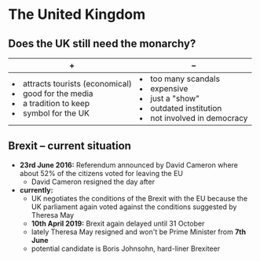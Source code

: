 # The United Kingdom

## Does the UK still need the monarchy?

| + | – |
| --- | --- |
| <li>attracts tourists (economical)</li><li>good for the media</li><li>a tradition to keep</li><li>symbol for the UK</li> | <li>too many scandals</li><li>expensive</li><li>just a "show"</li><li>outdated institution</li><li>not involved in democracy</li> |

## Brexit – current situation

- **23rd June 2016:** Referendum announced by David Cameron where about 52% of the citizens voted for leaving the EU
	- David Cameron resigned the day after
- **currently:**
	- UK negotiates the conditions of the Brexit with the EU because the UK parliament again voted against the conditions suggested by Theresa May
	- **10th April 2019:** Brexit again delayed until 31 October
	- lately Theresa May resigned and won't be Prime Minister from **7th June**
	- potential candidate is Boris Johnsohn, hard-liner Brexiteer
<!--stackedit_data:
eyJoaXN0b3J5IjpbMTI0NzIzNzA0MywtNTA5NjE1OTczLDc0Mj
Q1OTkzMSw3OTUyMjQwOTcsLTg0MjgxNDY4NV19
-->